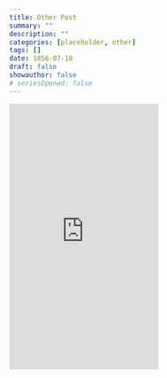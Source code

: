 ```yaml
---
title: Other Post
summary: ""
description: ""
categories: [placeholder, other]
tags: []
date: 1856-07-10
draft: false
showauthor: false
# seriesOpened: false
---
```


<iframe src="https://giphy.com/embed/8lgqAbycBjosxjfi9k" width="270" height="480" style="" frameBorder="0" class="giphy-embed" allowFullScreen></iframe><p><a href="https://giphy.com/gifs/moodman-funny-dog-8lgqAbycBjosxjfi9k"></a></p>